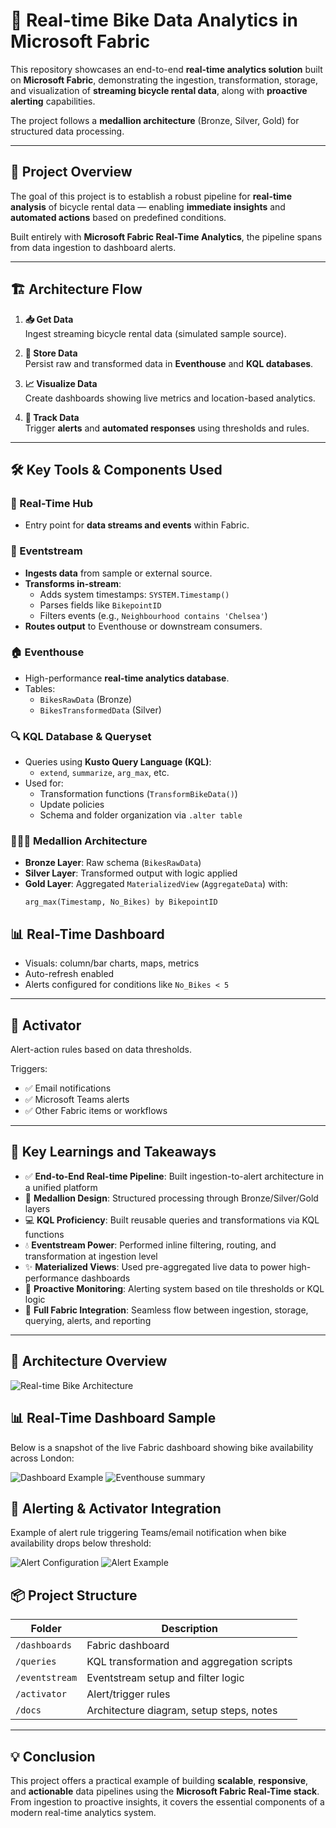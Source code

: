 # 🚴 Real-time Bike Data Analytics in Microsoft Fabric

This repository showcases an end-to-end **real-time analytics solution** built on **Microsoft Fabric**, demonstrating the ingestion, transformation, storage, and visualization of **streaming bicycle rental data**, along with **proactive alerting** capabilities.

The project follows a **medallion architecture** (Bronze, Silver, Gold) for structured data processing.

---

## 🚀 Project Overview

The goal of this project is to establish a robust pipeline for **real-time analysis** of bicycle rental data — enabling **immediate insights** and **automated actions** based on predefined conditions.

Built entirely with **Microsoft Fabric Real-Time Analytics**, the pipeline spans from data ingestion to dashboard alerts.

---

## 🏗️ Architecture Flow

1. **📥 Get Data**  
   Ingest streaming bicycle rental data (simulated sample source).

2. **💾 Store Data**  
   Persist raw and transformed data in **Eventhouse** and **KQL databases**.

3. **📈 Visualize Data**  
   Create dashboards showing live metrics and location-based analytics.

4. **🔔 Track Data**  
   Trigger **alerts** and **automated responses** using thresholds and rules.

---

## 🛠️ Key Tools & Components Used

### 🧠 Real-Time Hub
- Entry point for **data streams and events** within Fabric.

### 🌊 Eventstream
- **Ingests data** from sample or external source.
- **Transforms in-stream**:
  - Adds system timestamps: `SYSTEM.Timestamp()`
  - Parses fields like `BikepointID`
  - Filters events (e.g., `Neighbourhood contains 'Chelsea'`)
- **Routes output** to Eventhouse or downstream consumers.

### 🏠 Eventhouse
- High-performance **real-time analytics database**.
- Tables:
  - `BikesRawData` (Bronze)
  - `BikesTransformedData` (Silver)

### 🔍 KQL Database & Queryset
- Queries using **Kusto Query Language (KQL)**:
  - `extend`, `summarize`, `arg_max`, etc.
- Used for:
  - Transformation functions (`TransformBikeData()`)
  - Update policies
  - Schema and folder organization via `.alter table`

### 🥉🥈🥇 Medallion Architecture
- **Bronze Layer**: Raw schema (`BikesRawData`)
- **Silver Layer**: Transformed output with logic applied
- **Gold Layer**: Aggregated `MaterializedView` (`AggregateData`) with:
  ```kql
  arg_max(Timestamp, No_Bikes) by BikepointID
  
## 📊 Real-Time Dashboard

- Visuals: column/bar charts, maps, metrics  
- Auto-refresh enabled  
- Alerts configured for conditions like `No_Bikes < 5`

---

## 🚨 Activator

Alert-action rules based on data thresholds.

Triggers:

- ✅ Email notifications  
- ✅ Microsoft Teams alerts  
- ✅ Other Fabric items or workflows

---

## 🧠 Key Learnings and Takeaways

- ✅ **End-to-End Real-time Pipeline**: Built ingestion-to-alert architecture in a unified platform  
- 🏅 **Medallion Design**: Structured processing through Bronze/Silver/Gold layers  
- 💻 **KQL Proficiency**: Built reusable queries and transformations via KQL functions  
- 💧 **Eventstream Power**: Performed inline filtering, routing, and transformation at ingestion level  
- ✨ **Materialized Views**: Used pre-aggregated live data to power high-performance dashboards  
- 📣 **Proactive Monitoring**: Alerting system based on tile thresholds or KQL logic  
- 🔁 **Full Fabric Integration**: Seamless flow between ingestion, storage, querying, alerts, and reporting

---
## 🧭 Architecture Overview

![Real-time Bike Architecture](./assets/Event_Processing_Workflow.png)

## 📊 Real-Time Dashboard Sample

Below is a snapshot of the live Fabric dashboard showing bike availability across London:

![Dashboard Example](./assets/Realtime_report.png)
![Eventhouse summary](./assets/eventhouse_report.png)

## 🚨 Alerting & Activator Integration

Example of alert rule triggering Teams/email notification when bike availability drops below threshold:

![Alert Configuration](./assets/Alert_config.png)
![Alert Example](./assets/Activator_Alert_email.png)

## 📦 Project Structure

| Folder        | Description                                      |
|---------------|--------------------------------------------------|
| `/dashboards` | Fabric dashboard          |
| `/queries`    | KQL transformation and aggregation scripts       |
| `/eventstream`| Eventstream setup and filter logic               |
| `/activator`  | Alert/trigger rules                              |
| `/docs`       | Architecture diagram, setup steps, notes         |

---

## 💡 Conclusion

This project offers a practical example of building **scalable**, **responsive**, and **actionable** data pipelines using the **Microsoft Fabric Real-Time stack**. From ingestion to proactive insights, it covers the essential components of a modern real-time analytics system.
